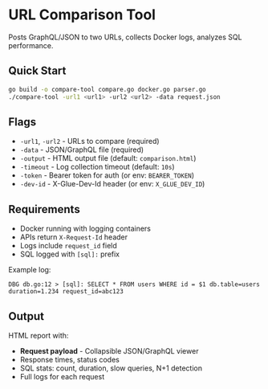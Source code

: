 # URL Comparison Tool

Posts GraphQL/JSON to two URLs, collects Docker logs, analyzes SQL performance.

## Quick Start

```bash
go build -o compare-tool compare.go docker.go parser.go
./compare-tool -url1 <url1> -url2 <url2> -data request.json
```

## Flags

- `-url1`, `-url2` - URLs to compare (required)
- `-data` - JSON/GraphQL file (required)
- `-output` - HTML output file (default: `comparison.html`)
- `-timeout` - Log collection timeout (default: `10s`)
- `-token` - Bearer token for auth (or env: `BEARER_TOKEN`)
- `-dev-id` - X-Glue-Dev-Id header (or env: `X_GLUE_DEV_ID`)

## Requirements

- Docker running with logging containers
- APIs return `X-Request-Id` header  
- Logs include `request_id` field
- SQL logged with `[sql]:` prefix

Example log:
```
DBG db.go:12 > [sql]: SELECT * FROM users WHERE id = $1 db.table=users duration=1.234 request_id=abc123
```

## Output

HTML report with:
- **Request payload** - Collapsible JSON/GraphQL viewer
- Response times, status codes
- SQL stats: count, duration, slow queries, N+1 detection  
- Full logs for each request
